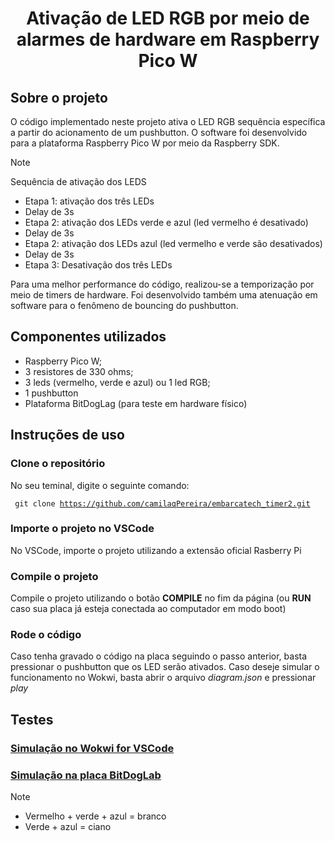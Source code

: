 <h1 align="center"> Ativação de LED RGB por meio de alarmes de hardware em Raspberry Pico W</h1>

## Sobre o projeto

O código implementado neste projeto ativa o LED RGB sequência específica a partir do acionamento de um pushbutton. O software foi desenvolvido para a plataforma 
Raspberry Pico W por meio da Raspberry SDK.
> [!NOTE] 
> Sequência de ativação dos LEDS
> - Etapa 1: ativação dos três LEDs
> - Delay de 3s
> - Etapa 2: ativação dos LEDs verde e azul (led vermelho é desativado)
> - Delay de 3s
> - Etapa 2: ativação dos LEDs azul (led vermelho e verde são desativados)
> - Delay de 3s
> - Etapa 3: Desativação dos três LEDs

Para uma melhor performance do código, realizou-se a temporização por meio de timers de hardware. Foi desenvolvido também uma atenuação em software para o fenômeno
de bouncing do pushbutton.

## Componentes utilizados
- Raspberry Pico W;
- 3 resistores de 330 ohms;
- 3 leds (vermelho, verde e azul) ou 1 led RGB;
- 1 pushbutton
- Plataforma BitDogLag (para teste em hardware físico)


## Instruções de uso


### Clone o repositório
No seu teminal, digite o seguinte comando:

<code> git clone https://github.com/camilaqPereira/embarcatech_timer2.git </code>

### Importe o projeto no VSCode
No VSCode, importe o projeto utilizando a extensão oficial Rasberry Pi

### Compile o projeto
Compile o projeto utilizando o botão **COMPILE** no fim da página (ou **RUN** caso sua placa já esteja conectada ao computador em modo boot)

### Rode o código
Caso tenha gravado o código na placa seguindo o passo anterior, basta pressionar o pushbutton que os LED serão ativados.
Caso deseje simular o funcionamento no Wokwi, basta abrir o arquivo _diagram.json_ e pressionar _play_

## Testes

### [Simulação no Wokwi for VSCode](https://drive.google.com/file/d/1m8Zx33OUe4jr2O6RRjAhpuDSFkFYEdBp/view?usp=sharing)


### [Simulação na placa BitDogLab](https://drive.google.com/file/d/1hMW1PR9f1rV_vaptrO4l3qrQ7kGxn9Da/view?usp=sharing)


>[!NOTE]
>- Vermelho + verde + azul = branco
>- Verde + azul = ciano
